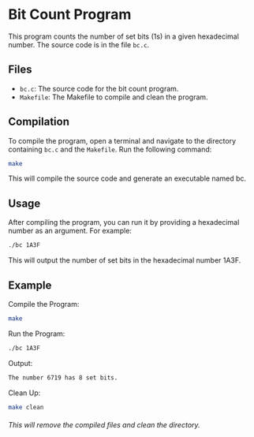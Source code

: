 # Bit Count Program

This program counts the number of set bits (1s) in a given hexadecimal number. The source code is in the file `bc.c`.

## Files
- `bc.c`: The source code for the bit count program.
- `Makefile`: The Makefile to compile and clean the program.

## Compilation

To compile the program, open a terminal and navigate to the directory containing `bc.c` and the `Makefile`. Run the following command:

```sh
make
```

This will compile the source code and generate an executable named bc.

## Usage

After compiling the program, you can run it by providing a hexadecimal number as an argument. For example:

```sh
./bc 1A3F
```

This will output the number of set bits in the hexadecimal number 1A3F.

## Example

Compile the Program:

```sh
make
```

Run the Program:

```sh
./bc 1A3F
```

Output:

```sh
The number 6719 has 8 set bits.
```

Clean Up:

```sh
make clean
```

###### This will remove the compiled files and clean the directory.